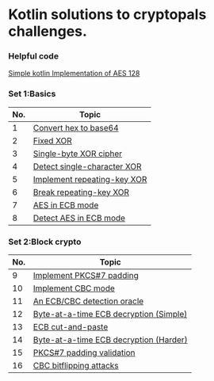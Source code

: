 # Kotlin solutions to cryptopals challenges. #

### Helpful code ###
 [Simple kotlin Implementation of AES 128](https://github.com/Mhashh/KotlinSolutionsForCryptopal/blob/master/src/set1/AES.kt)

### Set 1:Basics ###

| No. | Topic |
| ---- | ---- |
| 1  | [Convert hex to base64](https://github.com/Mhashh/KotlinSolutionsForCryptopal/blob/master/src/set1/Base64Encoder.kt) |
| 2  | [Fixed XOR](https://github.com/Mhashh/KotlinSolutionsForCryptopal/blob/master/src/set1/HexXOR.kt) |
| 3  | [Single-byte XOR cipher](https://github.com/Mhashh/KotlinSolutionsForCryptopal/blob/master/src/set1/XorCipher.kt) |
| 4  | [Detect single-character XOR](https://github.com/Mhashh/KotlinSolutionsForCryptopal/blob/master/src/set1/XORdetect.kt) |
| 5  | [Implement repeating-key XOR](https://github.com/Mhashh/KotlinSolutionsForCryptopal/blob/master/src/set1/RepeatingKeyXor.kt) |
| 6  | [Break repeating-key XOR](https://github.com/Mhashh/KotlinSolutionsForCryptopal/blob/master/src/set1/BreakRepeatingXor.kt) |
| 7  | [AES in ECB mode](https://github.com/Mhashh/KotlinSolutionsForCryptopal/blob/master/src/set1/AESECB.kt) |
| 8  | [Detect AES in ECB mode](https://github.com/Mhashh/KotlinSolutionsForCryptopal/blob/master/src/set1/DetectAES.kt) | 


### Set 2:Block crypto ###

| No. | Topic |
| ---- | ---- |
| 9 | [Implement PKCS#7 padding](https://github.com/Mhashh/KotlinSolutionsForCryptopal/blob/master/src/set2/PKCShashtag7.kt) | 
| 10 | [Implement CBC mode](https://github.com/Mhashh/KotlinSolutionsForCryptopal/blob/master/src/set2/CBCMode.kt) |
| 11 | [An ECB/CBC detection oracle](https://github.com/Mhashh/KotlinSolutionsForCryptopal/blob/master/src/set2/DetectionOracle.kt) |
| 12 | [Byte-at-a-time ECB decryption (Simple)](https://github.com/Mhashh/KotlinSolutionsForCryptopal/blob/master/src/set2/ECBDecryptionSimple.kt) |
| 13 | [ECB cut-and-paste](https://github.com/Mhashh/KotlinSolutionsForCryptopal/blob/master/src/set2/ECBcutpaste.kt) |
| 14 | [Byte-at-a-time ECB decryption (Harder)](https://github.com/Mhashh/KotlinSolutionsForCryptopal/blob/master/src/set2/ECBDecryptionHard.kt) |
| 15 | [PKCS#7 padding validation](https://github.com/Mhashh/KotlinSolutionsForCryptopal/blob/master/src/set2/PKCSValidation.kt) |
| 16 | [CBC bitflipping attacks](https://github.com/Mhashh/KotlinSolutionsForCryptopal/blob/master/src/set2/CBCBitflipping.kt) |

